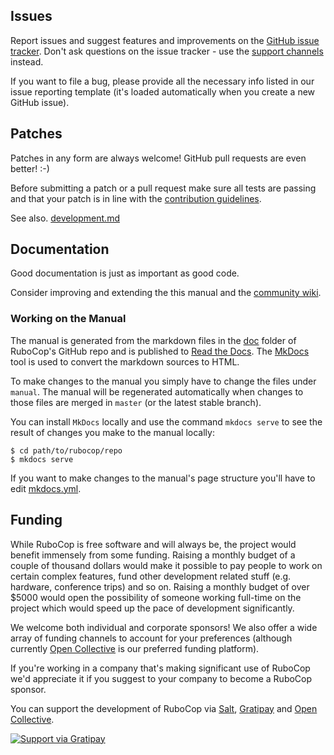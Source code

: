 ## Issues

Report issues and suggest features and improvements on the
[GitHub issue tracker](https://github.com/bbatsov/rubocop/issues). Don't ask
questions on the issue tracker - use the [support channels](support.md) instead.

If you want to file a bug, please provide all the necessary info listed in
our issue reporting template (it's loaded automatically when you create a
new GitHub issue).

## Patches

Patches in any form are always welcome! GitHub pull requests are even better! :-)

Before submitting a patch or a pull request make sure all tests are
passing and that your patch is in line with the [contribution
guidelines](https://github.com/bbatsov/rubocop/blob/master/.github/CONTRIBUTING.md).

See also. [development.md](development.md)

## Documentation

Good documentation is just as important as good code.

Consider improving and extending the
this manual and the
[community wiki](https://github.com/bbatsov/rubocop/wiki).

### Working on the Manual

The manual is generated from the markdown files in the
[doc](https://github.com/bbatsov/rubocop/tree/master/manual) folder of RuboCop's
GitHub repo and is published to [Read the Docs](readthedocs.org). The
[MkDocs](http://www.mkdocs.org/) tool is used to convert the markdown sources to
HTML.

To make changes to the manual you simply have to change the files under
`manual`. The manual will be regenerated automatically when changes to those files
are merged in `master` (or the latest stable branch).

You can install `MkDocs` locally and use the command `mkdocs serve` to see the
result of changes you make to the manual locally:

```
$ cd path/to/rubocop/repo
$ mkdocs serve
```

If you want to make changes to the manual's page structure you'll have to edit
[mkdocs.yml](https://github.com/bbatsov/rubocop/blob/master/mkdocs.yml).

## Funding

While RuboCop is free software and will always be, the project would benefit immensely from some funding.
Raising a monthly budget of a couple of thousand dollars would make it possible to pay people to work on
certain complex features, fund other development related stuff (e.g. hardware, conference trips) and so on.
Raising a monthly budget of over $5000 would open the possibility of someone working full-time on the project
which would speed up the pace of development significantly.

We welcome both individual and corporate sponsors! We also offer a wide array of funding channels to account
for your preferences (although currently [Open Collective](https://opencollective.com/rubocop) is our preferred funding platform).

If you're working in a company that's making significant use of RuboCop we'd appreciate it if you suggest to your company
to become a RuboCop sponsor.

You can support the development of RuboCop via
[Salt](https://salt.bountysource.com/teams/rubocop),
[Gratipay](https://www.gratipay.com/rubocop) and [Open Collective](https://opencollective.com/rubocop).

[![Support via Gratipay](https://cdn.rawgit.com/gratipay/gratipay-badge/2.1.3/dist/gratipay.png)](https://gratipay.com/rubocop)
